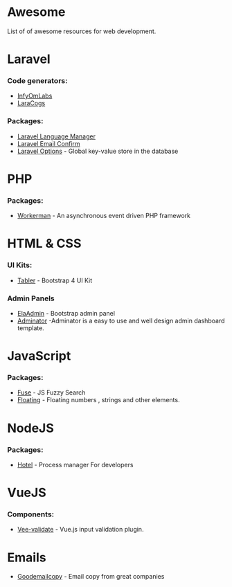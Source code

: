 # Awesome

List of of awesome resources for web development.

Laravel
=======

### Code generators:

- [InfyOmLabs](https://github.com/InfyOmLabs/laravel-generator)
- [LaraCogs](https://github.com/GrafiteInc/Builder)

### Packages:

- [Laravel Language Manager](https://github.com/themsaid/laravel-langman-gui)
- [Laravel Email Confirm](https://github.com/beyondcode/laravel-confirm-email)
- [Laravel Options](https://github.com/appstract/laravel-options) - Global key-value store in the database

PHP
===

### Packages:

- [Workerman](https://github.com/walkor/Workerman) - An asynchronous event driven PHP framework

HTML & CSS
==========

### UI Kits:

- [Tabler](https://github.com/tabler/tabler) - Bootstrap 4 UI Kit

### Admin Panels

- [ElaAdmin](https://colorlib.com/polygon/elaadmin/index.html) - Bootstrap admin panel
- [Adminator](https://github.com/puikinsh/Adminator-admin-dashboard) -Adminator is a easy to use and well design admin dashboard template.

JavaScript
==========

### Packages:

- [Fuse](https://github.com/krisk/Fuse) - JS Fuzzy Search
- [Floating](https://github.com/Haroenv/floating.js) - Floating numbers , strings and other elements.

NodeJS
======

### Packages:

- [Hotel](https://github.com/typicode/hotel) - Process manager For developers

VueJS
=====

### Components:

- [Vee-validate](https://github.com/baianat/vee-validate) - Vue.js input validation plugin.

Emails
======

- [Goodemailcopy](https://www.goodemailcopy.com/) - Email copy from great companies
